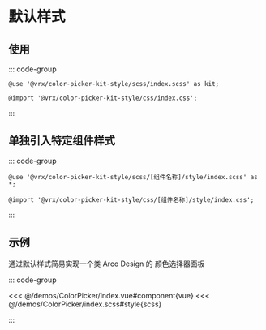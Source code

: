# 默认样式

## 使用

::: code-group

```scss[scss]
@use '@vrx/color-picker-kit-style/scss/index.scss' as kit;
```

```css[css]
@import '@vrx/color-picker-kit-style/css/index.css';
```
:::

## 单独引入特定组件样式


::: code-group

```scss[scss]
@use '@vrx/color-picker-kit-style/scss/[组件名称]/style/index.scss' as *;
```

```css[css]
@import '@vrx/color-picker-kit-style/css/[组件名称]/style/index.css';
```

:::


## 示例

通过默认样式简易实现一个类 Arco Design 的 颜色选择器面板

<script setup lang="ts">
import ColorPicker from '/demos/ColorPicker/index.vue'

</script>

<div class="bg-$vp-c-brand-1 rounded-md p-40px flex-1 min-h-0 flex justify-center items-center shadow mt-10px">
    <ColorPicker class="bg-$vp-c-bg"/>
</div>

::: code-group

<<< @/demos/ColorPicker/index.vue#component{vue}
<<< @/demos/ColorPicker/index.scss#style{scss}

:::
